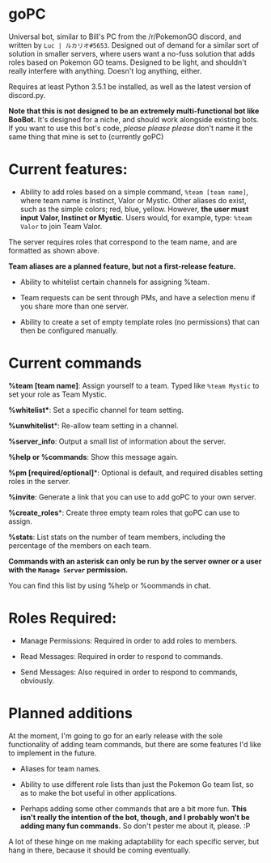 # goPC
Universal bot, similar to Bill's PC from the /r/PokemonGO discord, and written by `Luc | ルカリオ#5653`.
Designed out of demand for a similar sort of solution in smaller servers, where users want a no-fuss solution that adds roles based on Pokemon GO teams. Designed to be light, and shouldn't really interfere with anything. Doesn't log anything, either.

Requires at least Python 3.5.1 be installed, as well as the latest version of discord.py.

__Note that this is **not** designed to be an extremely multi-functional bot like BooBot.__ It's designed for a niche, and should work alongside existing bots.
If you want to use this bot's code, *please please please* don't name it the same thing that mine is set to (currently goPC)


# Current features:

* Ability to add roles based on a simple command, `%team [team name]`, where team name is Instinct, Valor or Mystic.
Other aliases do exist, such as the simple colors; red, blue, yellow. However, **the user must input Valor, Instinct or Mystic**.
Users would, for example, type:
`%team Valor`
to join Team Valor.

The server requires roles that correspond to the team name, and are formatted as shown above.

**Team aliases are a planned feature, but not a first-release feature.**

* Ability to whitelist certain channels for assigning %team.

* Team requests can be sent through PMs, and have a selection menu if you share more than one server.

* Ability to create a set of empty template roles (no permissions) that can then be configured manually.

# Current commands
__%team [team name]__: Assign yourself to a team. Typed like `%team Mystic` to set your role as Team Mystic.

__%whitelist\*__: Set a specific channel for team setting.

__%unwhitelist__\*: Re-allow team setting in a channel.

__%server_info__: Output a small list of information about the server.

__%help or %commands__: Show this message again.

__%pm [required/optional]__\*: Optional is default, and required disables setting roles in the server.

__%invite__: Generate a link that you can use to add goPC to your own server.

__%create_roles__\*: Create three empty team roles that goPC can use to assign.

__%stats__: List stats on the number of team members, including the percentage of the members on each team.

**Commands with an asterisk can only be run by the server owner or a user with the `Manage Server` permission.**

You can find this list by using %help or %oommands in chat.




# Roles Required:

* Manage Permissions: Required in order to add roles to members.

* Read Messages: Required in order to respond to commands.

* Send Messages: Also required in order to respond to commands, obviously.



# Planned additions

At the moment, I'm going to go for an early release with the sole functionality of adding team commands, but there are some features I'd like to implement in the future.

* Aliases for team names.

* Ability to use different role lists than just the Pokemon Go team list, so as to make the bot useful in other applications.

* Perhaps adding some other commands that are a bit more fun. __This isn't really the intention of the bot, though, and I probably won't be adding many fun commands.__ So don't pester me about it, please. :P

A lot of these hinge on me making adaptability for each specific server, but hang in there, because it should be coming eventually.